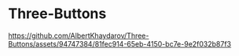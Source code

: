 # Three-Buttons

https://github.com/AlbertKhaydarov/Three-Buttons/assets/94747384/81fec914-65eb-4150-bc7e-9e2f032b87f3

